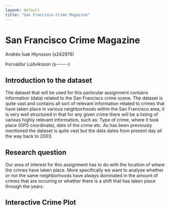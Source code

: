 ```yaml
---
layout: default
title: "San Francisco Crime Magazine"
---
```


<h1>San Francisco Crime Magazine</h1>
<p>Andrés Ísak Hlynsson (s242978) </p>
<p>Þorvaldur Lúðvíksson (s------) </p>

<section>
  <h2>Introduction to the dataset</h2>
  <p>
  The dataset that will be used for this particular assignment contains information (data) related to the San Francisco crime scene. The dataset is quite vast and contains all sort of relevant information related to crimes that have taken place in various neighborhoods within the San Francisco area, it is very well structured in that for any given crime there will be a listing of various highly relevant information, such as: Type of crime, where it took place (GPS coordinate), date of the crime etc. As has been previously mentioned the dataset is quite vast but the data dates from present day all the way back to 2003.
  </p>
</section>

<section>
  <h2>Research question</h2>
  <p>
  Our area of interest for this assignment has to do with the location of where the crimes have taken place. More specifically we want to analyse whether or not the same neighborhoods have always dominated in the amount of crimes that are occuring or whether there is a shift that has taken place through the years.
  </p>
</section>

<section>
  <h2>Interactive Crime Plot</h2>

  <!-- Bokeh plot container -->
  <div id="ee8fc1e5-92b1-4223-8499-2aa75580713d" data-root-id="p3452" style="display: contents;"></div>

  <!-- BokehJS CDN -->
  <script src="https://cdn.bokeh.org/bokeh/release/bokeh-3.7.1.min.js"></script>
  <script src="https://cdn.bokeh.org/bokeh/release/bokeh-widgets-3.7.1.min.js"></script>

  <!-- Embedded plot logic -->
  <script type="text/javascript">
    (function() {
      const fn = function() {
        Bokeh.safely(function() {
          (function(root) {
            function embed_document(root) {
              const docs_json = '{"fb2ec006-3983-4505-b806-b68ceea9c2a9":{"version":"3.7.1","title":"Bokeh Application","roots":[{"type":"object","name":"Row","id":"p3452","attributes":{"children":[{"type":"object","name":"Column","id":"p3451","attributes":{"children":[{"type":"object","name":"CheckboxGroup","id":"p3448","attributes":{"js_property_callbacks":{"type":"map","entries":[["change:active",[{"type":"object","name":"CustomJS","id":"p3449","attributes":{"args":{"type":"map","entries":[["renderers",[{"type":"object","name":"GlyphRenderer","id":"p3364","attributes":{"visible":false,"data_source":{"type":"object","name":"ColumnDataSource","id":"p3320","attributes":{"selected":{"type":"object","name":"Selection","id":"p3321","attributes":{"indices":[],"line_indices":[]}},"selection_policy":{"type":"object","name":"UnionRenderers","id":"p3322"},"data":{"type":"map","entries":[["Year",[2004,2005,2006,2007,2008,2009,2010,2011,2012,2013,2014,2015,2016,2017,2018,2019,2020,2021,2022,2023,2024]],["BAYVIEW",[4,4,5,5,6,6,4,5,5,5,5,5,5,5,5,6,5,5,6,7,6]],["CENTRAL",[5,5,4,4,4,4,5,4,4,4,4,3,4,4,1,1,2,1,1,1,1]],["INGLESIDE",[6,6,6,7,7,7,6,6,6,6,6,6,7,7,7,7,6,6,8,6,7]],["MISSION",[2,3,3,2,2,2,2,2,2,2,3,4,3,3,3,3,3,3,4,3,3]],["NORTHERN",[3,2,2,3,3,3,3,3,3,3,2,2,2,2,4,2,1,2,2,2,2]],["PARK",[9,9,9,9,10,9,9,9,9,9,9,10,10,9,10,10,10,10,10,10,10]],["RICHMOND",[10,10,10,10,9,10,10,10,10,10,10,9,8,8,9,9,9,8,9,9,9]],["SOUTHERN",[1,1,1,1,1,1,1,1,1,1,1,1,1,1,2,4,4,4,3,4,4]],["TARAVAL",[7,7,7,8,8,8,8,7,7,8,7,7,6,6,8,8,8,9,7,8,8]],["TENDERLOIN",[8,8,8,6,5,5,7,8,8,7,8,8,9,10,6,5,7,7,5,5,5]]]}}},"view":{"type":"object","name":"CDSView","id":"p3365","attributes":{"filter":{"type":"object","name":"AllIndices","id":"p3366"}}},"glyph":{"type":"object","name":"Line","id":"p3361","attributes":{"x":{"type":"field","field":"Year"},"y":{"type":"field","field":"BAYVIEW"},"line_color":"#1f77b4","line_width":2}},"nonselection_glyph":{"type":"object","name":"Line","id":"p3362","attributes":{"x":{"type":"field","field":"Year"},"y":{"type":"field","field":"BAYVIEW"},"line_color":"#1f77b4","line_alpha":0.1,"line_width":2}},"muted_glyph":{"type":"object","name":"Line","id":"p3363","attributes":{"x":{"type":"field","field":"Year"},"y":{"type":"field","field":"BAYVIEW"},"line_color":"#1f77b4","line_alpha":0.2,"line_width":2}}}},{"type":"object","name":"GlyphRenderer","id":"p3373","attributes":{"visible":false,"data_source":{"id":"p3320"},"view":{"type":"object","name":"CDSView","id":"p3374","attributes":{"filter":{"type":"object","name":"AllIndices","id":"p3375"}}},"glyph":{"type":"object","name":"Line","id":"p3370","attributes":{"x":{"type":"field","field":"Year"},"y":{"type":"field","field":"CENTRAL"},"line_color":"#aec7e8","line_width":2}},"nonselection_glyph":{"type":"object","name":"Line","id":"p3371","attributes":{"x":{"type":"field","field":"Year"},"y":{"type":"field","field":"CENTRAL"},"line_color":"#aec7e8","line_alpha":0.1,"line_width":2}},"muted_glyph":{"type":"object","name":"Line","id":"p3372","attributes":{"x":{"type":"field","field":"Year"},"y":{"type":"field","field":"CENTRAL"},"line_color":"#aec7e8","line_alpha":0.2,"line_width":2}}}},{"type":"object","name":"GlyphRenderer","id":"p3382","attributes":{"visible":false,"data_source":{"id":"p3320"},"view":{"type":"object","name":"CDSView","id":"p3383","attributes":{"filter":{"type":"object","name":"AllIndices","id":"p3384"}}},"glyph":{"type":"object","name":"Line","id":"p3379","attributes":{"x":{"type":"field","field":"Year"},"y":{"type":"field","field":"INGLESIDE"},"line_color":"#ff7f0e","line_width":2}},"nonselection_glyph":{"type":"object","name":"Line","id":"p3380","attributes":{"x":{"type":"field","field":"Year"},"y":{"type":"field","field":"INGLESIDE"},"line_color":"#ff7f0e","line_alpha":0.1,"line_width":2}},"muted_glyph":{"type":"object","name":"Line","id":"p3381","attributes":{"x":{"type":"field","field":"Year"},"y":{"type":"field","field":"INGLESIDE"},"line_color":"#ff7f0e","line_alpha":0.2,"line_width":2}}}},{"type":"object","name":"GlyphRenderer","id":"p3391","attributes":{"visible":false,"data_source":{"id":"p3320"},"view":{"type":"object","name":"CDSView","id":"p3392","attributes":{"filter":{"type":"object","name":"AllIndices","id":"p3393"}}},"glyph":{"type":"object","name":"Line","id":"p3388","attributes":{"x":{"type":"field","field":"Year"},"y":{"type":"field","field":"MISSION"},"line_color":"#ffbb78","line_width":2}},"nonselection_glyph":{"type":"object","name":"Line","id":"p3389","attributes":{"x":{"type":"field","field":"Year"},"y":{"type":"field","field":"MISSION"},"line_color":"#ffbb78","line_alpha":0.1,"line_width":2}},"muted_glyph":{"type":"object","name":"Line","id":"p3390","attributes":{"x":{"type":"field","field":"Year"},"y":{"type":"field","field":"MISSION"},"line_color":"#ffbb78","line_alpha":0.2,"line_width":2}}}},{"type":"object","name":"GlyphRenderer","id":"p3400","attributes":{"visible":false,"data_source":{"id":"p3320"},"view":{"type":"object","name":"CDSView","id":"p3401","attributes":{"filter":{"type":"object","name":"AllIndices","id":"p3402"}}},"glyph":{"type":"object","name":"Line","id":"p3397","attributes":{"x":{"type":"field","field":"Year"},"y":{"type":"field","field":"NORTHERN"},"line_color":"#2ca02c","line_width":2}},"nonselection_glyph":{"type":"object","name":"Line","id":"p3398","attributes":{"x":{"type":"field","field":"Year"},"y":{"type":"field","field":"NORTHERN"},"line_color":"#2ca02c","line_alpha":0.1,"line_width":2}},"muted_glyph":{"type":"object","name":"Line","id":"p3399","attributes":{"x":{"type":"field","field":"Year"},"y":{"type":"field","field":"NORTHERN"},"line_color":"#2ca02c","line_alpha":0.2,"line_width":2}}}},{"type":"object","name":"GlyphRenderer","id":"p3409","attributes":{"visible":false,"data_source":{"id":"p3320"},"view":{"type":"object","name":"CDSView","id":"p3410","attributes":{"filter":{"type":"object","name":"AllIndices","id":"p3411"}}},"glyph":{"type":"object","name":"Line","id":"p3406","attributes":{"x":{"type":"field","field":"Year"},"y":{"type":"field","field":"PARK"},"line_color":"#98df8a","line_width":2}},"nonselection_glyph":{"type":"object","name":"Line","id":"p3407","attributes":{"x":{"type":"field","field":"Year"},"y":{"type":"field","field":"PARK"},"line_color":"#98df8a","line_alpha":0.1,"line_width":2}},"muted_glyph":{"type":"object","name":"Line","id":"p3408","attributes":{"x":{"type":"field","field":"Year"},"y":{"type":"field","field":"PARK"},"line_color":"#98df8a","line_alpha":0.2,"line_width":2}}}},{"type":"object","name":"GlyphRenderer","id":"p3418","attributes":{"visible":false,"data_source":{"id":"p3320"},"view":{"type":"object","name":"CDSView","id":"p3419","attributes":{"filter":{"type":"object","name":"AllIndices","id":"p3420"}}},"glyph":{"type":"object","name":"Line","id":"p3415","attributes":{"x":{"type":"field","field":"Year"},"y":{"type":"field","field":"RICHMOND"},"line_color":"#d62728","line_width":2}},"nonselection_glyph":{"type":"object","name":"Line","id":"p3416","attributes":{"x":{"type":"field","field":"Year"},"y":{"type":"field","field":"RICHMOND"},"line_color":"#d62728","line_alpha":0.1,"line_width":2}},"muted_glyph":{"type":"object","name":"Line","id":"p3417","attributes":{"x":{"type":"field","field":"Year"},"y":{"type":"field","field":"RICHMOND"},"line_color":"#d62728","line_alpha":0.2,"line_width":2}}}},{"type":"object","name":"GlyphRenderer","id":"p3427","attributes":{"visible":false,"data_source":{"id":"p3320"},"view":{"type":"object","name":"CDSView","id":"p3428","attributes":{"filter":{"type":"object","name":"AllIndices","id":"p3429"}}},"glyph":{"type":"object","name":"Line","id":"p3424","attributes":{"x":{"type":"field","field":"Year"},"y":{"type":"field","field":"SOUTHERN"},"line_color":"#ff9896","line_width":2}},"nonselection_glyph":{"type":"object","name":"Line","id":"p3425","attributes":{"x":{"type":"field","field":"Year"},"y":{"type":"field","field":"SOUTHERN"},"line_color":"#ff9896","line_alpha":0.1,"line_width":2}},"muted_glyph":{"type":"object","name":"Line","id":"p3426","attributes":{"x":{"type":"field","field":"Year"},"y":{"type":"field","field":"SOUTHERN"},"line_color":"#ff9896","line_alpha":0.2,"line_width":2}}}},{"type":"object","name":"GlyphRenderer","id":"p3436","attributes":{"visible":false,"data_source":{"id":"p3320"},"view":{"type":"object","name":"CDSView","id":"p3437","attributes":{"filter":{"type":"object","name":"AllIndices","id":"p3438"}}},"glyph":{"type":"object","name":"Line","id":"p3433","attributes":{"x":{"type":"field","field":"Year"},"y":{"type":"field","field":"TARAVAL"},"line_color":"#9467bd","line_width":2}},"nonselection_glyph":{"type":"object","name":"Line","id":"p3434","attributes":{"x":{"type":"field","field":"Year"},"y":{"type":"field","field":"TARAVAL"},"line_color":"#9467bd","line_alpha":0.1,"line_width":2}},"muted_glyph":{"type":"object","name":"Line","id":"p3435","attributes":{"x":{"type":"field","field":"Year"},"y":{"type":"field","field":"TARAVAL"},"line_color":"#9467bd","line_alpha":0.2,"line_width":2}}}},{"type":"object","name":"GlyphRenderer","id":"p3445","attributes":{"visible":false,"data_source":{"id":"p3320"},"view":{"type":"object","name":"CDSView","id":"p3446","attributes":{"filter":{"type":"object","name":"AllIndices","id":"p3447"}}},"glyph":{"type":"object","name":"Line","id":"p3442","attributes":{"x":{"type":"field","field":"Year"},"y":{"type":"field","field":"TENDERLOIN"},"line_color":"#c5b0d5","line_width":2}},"nonselection_glyph":{"type":"object","name":"Line","id":"p3443","attributes":{"x":{"type":"field","field":"Year"},"y":{"type":"field","field":"TENDERLOIN"},"line_color":"#c5b0d5","line_alpha":0.1,"line_width":2}},"muted_glyph":{"type":"object","name":"Line","id":"p3444","attributes":{"x":{"type":"field","field":"Year"},"y":{"type":"field","field":"TENDERLOIN"},"line_color":"#c5b0d5","line_alpha":0.2,"line_width":2}}}}]],["checkbox",{"id":"p3448"}]]},"code":"\\n    const selected = new Set(checkbox.active);\\n    for (let i = 0; i &lt; renderers.length; i++) {\\n        renderers[i].visible = selected.has(i);\\n    }\\n"}}]]]},"labels":["BAYVIEW","CENTRAL","INGLESIDE","MISSION","NORTHERN","PARK","RICHMOND","SOUTHERN","TARAVAL","TENDERLOIN"]}},{"type":"object","name":"Div","id":"p3450","attributes":{"width":200,"text":"&lt;b&gt;Color Legend:&lt;/b&gt;&lt;br&gt;&lt;div style=&#x27;line-height:1.6em;&#x27;&gt;&lt;span style=&#x27;color:#1f77b4; font-weight:bold&#x27;&gt;\\u25a0&lt;/span&gt; BAYVIEW&lt;br&gt;&lt;span style=&#x27;color:#aec7e8; font-weight:bold&#x27;&gt;\\u25a0&lt;/span&gt; CENTRAL&lt;br&gt;&lt;span style=&#x27;color:#ff7f0e; font-weight:bold&#x27;&gt;\\u25a0&lt;/span&gt; INGLESIDE&lt;br&gt;&lt;span style=&#x27;color:#ffbb78; font-weight:bold&#x27;&gt;\\u25a0&lt;/span&gt; MISSION&lt;br&gt;&lt;span style=&#x27;color:#2ca02c; font-weight:bold&#x27;&gt;\\u25a0&lt;/span&gt; NORTHERN&lt;br&gt;&lt;span style=&#x27;color:#98df8a; font-weight:bold&#x27;&gt;\\u25a0&lt;/span&gt; PARK&lt;br&gt;&lt;span style=&#x27;color:#d62728; font-weight:bold&#x27;&gt;\\u25a0&lt;/span&gt; RICHMOND&lt;br&gt;&lt;span style=&#x27;color:#ff9896; font-weight:bold&#x27;&gt;\\u25a0&lt;/span&gt; SOUTHERN&lt;br&gt;&lt;span style=&#x27;color:#9467bd; font-weight:bold&#x27;&gt;\\u25a0&lt;/span&gt; TARAVAL&lt;br&gt;&lt;span style=&#x27;color:#c5b0d5; font-weight:bold&#x27;&gt;\\u25a0&lt;/span&gt; TENDERLOIN&lt;br&gt;&lt;/div&gt;"}}]}},{"type":"object","name":"Figure","id":"p3323","attributes":{"width":900,"height":500,"x_range":{"type":"object","name":"DataRange1d","id":"p3324"},"y_range":{"type":"object","name":"DataRange1d","id":"p3325","attributes":{"flipped":true}},"x_scale":{"type":"object","name":"LinearScale","id":"p3333"},"y_scale":{"type":"object","name":"LinearScale","id":"p3334"},"title":{"type":"object","name":"Title","id":"p3326","attributes":{"text":"Crime Rank per Year by District (2004\\u20132024)"}},"renderers":[{"id":"p3364"},{"id":"p3373"},{"id":"p3382"},{"id":"p3391"},{"id":"p3400"},{"id":"p3409"},{"id":"p3418"},{"id":"p3427"},{"id":"p3436"},{"id":"p3445"}],"toolbar":{"type":"object","name":"Toolbar","id":"p3332","attributes":{"tools":[{"type":"object","name":"PanTool","id":"p3345"},{"type":"object","name":"BoxZoomTool","id":"p3346","attributes":{"dimensions":"both","overlay":{"type":"object","name":"BoxAnnotation","id":"p3347","attributes":{"syncable":false,"line_color":"black","line_alpha":1.0,"line_width":2,"line_dash":[4,4],"fill_color":"lightgrey","fill_alpha":0.5,"level":"overlay","visible":false,"left":{"type":"number","value":"nan"},"right":{"type":"number","value":"nan"},"top":{"type":"number","value":"nan"},"bottom":{"type":"number","value":"nan"},"left_units":"canvas","right_units":"canvas","top_units":"canvas","bottom_units":"canvas","handles":{"type":"object","name":"BoxInteractionHandles","id":"p3353","attributes":{"all":{"type":"object","name":"AreaVisuals","id":"p3352","attributes":{"fill_color":"white","hover_fill_color":"lightgray"}}}}}}}},{"type":"object","name":"ResetTool","id":"p3354"},{"type":"object","name":"SaveTool","id":"p3355"}]}},"left":[{"type":"object","name":"LinearAxis","id":"p3340","attributes":{"ticker":{"type":"object","name":"FixedTicker","id":"p3357","attributes":{"ticks":[1,2,3,4,5,6,7,8,9,10],"minor_ticks":[]}},"formatter":{"type":"object","name":"BasicTickFormatter","id":"p3342"},"axis_label":"Crime Rank (1 = Most Crimes)","major_label_policy":{"type":"object","name":"AllLabels","id":"p3343"}}}],"below":[{"type":"object","name":"LinearAxis","id":"p3335","attributes":{"ticker":{"type":"object","name":"FixedTicker","id":"p3356","attributes":{"ticks":[2004,2005,2006,2007,2008,2009,2010,2011,2012,2013,2014,2015,2016,2017,2018,2019,2020,2021,2022,2023,2024],"minor_ticks":[]}},"formatter":{"type":"object","name":"BasicTickFormatter","id":"p3337"},"axis_label":"Year","major_label_orientation":0.8,"major_label_policy":{"type":"object","name":"AllLabels","id":"p3338"}}}],"center":[{"type":"object","name":"Grid","id":"p3339","attributes":{"axis":{"id":"p3335"}}},{"type":"object","name":"Grid","id":"p3344","attributes":{"dimension":1,"axis":{"id":"p3340"}}}]}}]}}]}}';
       
              const render_items = [{"docid":"fb2ec006-3983-4505-b806-b68ceea9c2a9","roots":{"p3452":"ee8fc1e5-92b1-4223-8499-2aa75580713d"},"root_ids":["p3452"]}];
              root.Bokeh.embed.embed_items(docs_json, render_items);
            }

            if (root.Bokeh !== undefined) {
              embed_document(root);
            } else {
              let attempts = 0;
              const timer = setInterval(function(root) {
                if (root.Bokeh !== undefined) {
                  clearInterval(timer);
                  embed_document(root);
                } else {
                  attempts++;
                  if (attempts > 100) {
                    clearInterval(timer);
                    console.log("Bokeh: ERROR: Unable to run BokehJS code because BokehJS library is missing");
                  }
                }
              }, 10, root);
            }
          })(window);
        });
      };
      if (document.readyState != "loading") fn();
      else document.addEventListener("DOMContentLoaded", fn);
    })();
  </script>
</section>